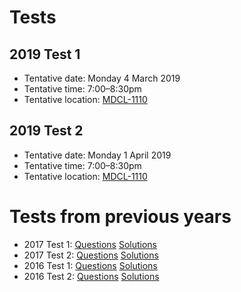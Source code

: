 # Tests

## 2019 Test 1

- Tentative date: Monday 4 March 2019
- Tentative time: 7:00–8:30pm
- Tentative location: [MDCL-1110](https://library.mcmaster.ca/cct/class-dir/mdcl-1110)

## 2019 Test 2

- Tentative date: Monday 1 April 2019
- Tentative time: 7:00–8:30pm
- Tentative location: [MDCL-1110](https://library.mcmaster.ca/cct/class-dir/mdcl-1110)

# Tests from previous years

- 2017 Test 1: [Questions](2017/3at1_2017.pdf) [Solutions](2017/3at1s_2017.pdf)
- 2017 Test 2: [Questions](2017/3at2_2017.pdf) [Solutions](2017/3at2s_2017.pdf)
- 2016 Test 1: [Questions](2016/3at1_2016.pdf) [Solutions](2016/3at1s_2016.pdf)
- 2016 Test 2: [Questions](2016/3at2_2016.pdf) [Solutions](2016/3at2s_2016.pdf)
